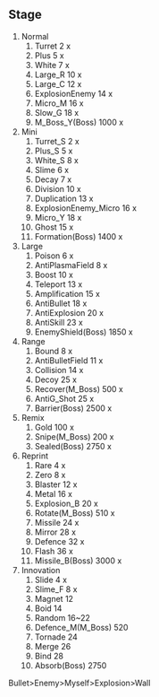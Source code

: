## Stage
1. Normal
    1. Turret 2 x
    2. Plus 5 x
    3. White 7 x
    4. Large_R 10 x
    5. Large_C 12 x
    6. ExplosionEnemy 14 x
    7. Micro_M 16 x
    8. Slow_G 18 x
    9. M_Boss_Y(Boss) 1000 x
2. Mini
    1. Turret_S 2 x
    2. Plus_S 5 x
    3. White_S 8 x
    4. Slime 6 x
    5. Decay 7 x
    6. Division 10 x
    7. Duplication 13 x
    8. ExplosionEnemy_Micro 16 x
    9. Micro_Y 18 x
    10. Ghost 15 x
    11. Formation(Boss) 1400 x
3. Large
    1. Poison 6 x
    2. AntiPlasmaField 8 x
    3. Boost 10 x
    4. Teleport 13 x
    5. Amplification 15 x
    6. AntiBullet 18 x
    7. AntiExplosion 20 x
    8. AntiSkill 23 x
    9. EnemyShield(Boss) 1850 x
4. Range
    1. Bound 8 x
    2. AntiBulletField 11 x
    3. Collision 14 x
    4. Decoy 25 x
    5. Recover(M_Boss) 500 x
    6. AntiG_Shot 25 x
    7. Barrier(Boss) 2500 x
5. Remix
    1. Gold 100 x
    2. Snipe(M_Boss) 200 x
    3. Sealed(Boss) 2750 x
6. Reprint
    1. Rare 4 x
    2. Zero 8 x
    3. Blaster 12 x
    4. Metal 16 x
    5. Explosion_B 20 x
    6. Rotate(M_Boss) 510 x
    7. Missile 24 x
    8. Mirror 28 x
    9. Defence 32 x
    10. Flash 36 x
    11. Missile_B(Boss) 3000 x
7. Innovation
    1. Slide 4 x
    2. Slime_F 8 x
    3. Magnet 12
    4. Boid 14
    5. Random 16~22
    6. Defence_M(M_Boss) 520
    7. Tornade 24
    8. Merge 26
    9. Bind 28
    10. Absorb(Boss) 2750

Bullet>Enemy>Myself>Explosion>Wall